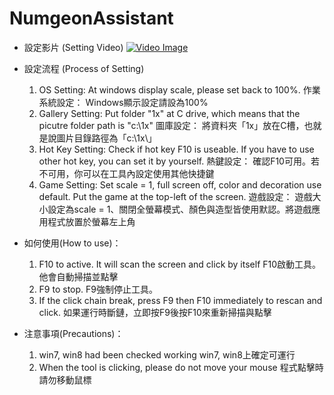 # NumgeonAssistant
* 設定影片 (Setting Video)
[![Video Image](https://i.imgur.com/PWRrjuR.png)](https://www.youtube.com/watch?v=J7qVDdfp2ck)

* 設定流程 (Process of Setting)
  1. OS Setting: At windows display scale, please set back to 100%.
     作業系統設定： Windows顯示設定請設為100%
  2. Gallery Setting: Put folder "1x" at C drive, which means that the picutre folder path is "c:\1x\"
     圖庫設定： 將資料夾「1x」放在C槽，也就是說圖片目錄路徑為「c:\1x\」
  4. Hot Key Setting: Check if hot key F10 is useable. If you have to use other hot key, you can set it by yourself.
     熱鍵設定： 確認F10可用。若不可用，你可以在工具內設定使用其他快捷鍵
  5. Game Setting: Set scale = 1, full screen off, color and decoration use default. Put the game at the top-left of the screen.
     遊戲設定： 遊戲大小設定為scale = 1、關閉全螢幕模式、顏色與造型皆使用默認。將遊戲應用程式放置於螢幕左上角
  
* 如何使用(How to use)：
  1. F10 to active. It will scan the screen and click by itself
     F10啟動工具。他會自動掃描並點擊
  2. F9 to stop.
     F9強制停止工具。
  3. If the click chain break, press F9 then F10 immediately to rescan and click.
     如果運行時斷鏈，立即按F9後按F10來重新掃描與點擊
  
* 注意事項(Precautions)：
  1. win7, win8 had been checked working
     win7, win8上確定可運行
  2. When the tool is clicking, please do not move your mouse
     程式點擊時請勿移動鼠標
